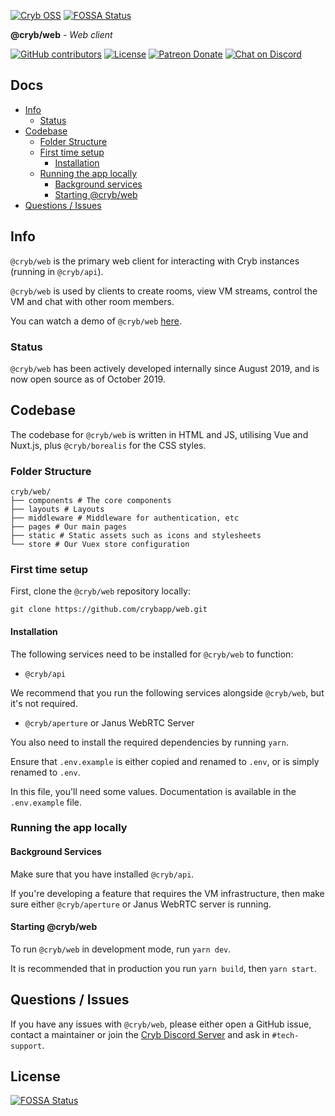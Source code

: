 [![Cryb OSS](.github/web-icon.png "@cryb/web Logo")](https://cryb.app)
[![FOSSA Status](https://app.fossa.com/api/projects/git%2Bgithub.com%2Fcrybapp%2Fweb.svg?type=shield)](https://app.fossa.com/projects/git%2Bgithub.com%2Fcrybapp%2Fweb?ref=badge_shield)

**@cryb/web** - _Web client_

[![GitHub contributors](https://img.shields.io/github/contributors/crybapp/web)](https://github.com/crybapp/web/graphs/contributors) [![License](https://img.shields.io/github/license/crybapp/web)](https://github.com/crybapp/web/blob/master/LICENSE) [![Patreon Donate](https://img.shields.io/badge/donate-Patreon-red.svg)](https://patreon.com/cryb) [![Chat on Discord](https://discord.com/api/guilds/594942455749672983/widget.png)](https://discord.gg/xdhEgD5)

## Docs

* [Info](#info)
  * [Status](#status)
* [Codebase](#codebase)
  * [Folder Structure](#folder-structure)
  * [First time setup](#first-time-setup)
    * [Installation](#installation)
  * [Running the app locally](#running-the-app-locally)
    * [Background services](#background-services)
    * [Starting @cryb/web](#starting-@cryb/web)
* [Questions / Issues](#questions--issues)

## Info

`@cryb/web` is the primary web client for interacting with Cryb instances (running in `@cryb/api`).

`@cryb/web` is used by clients to create rooms, view VM streams, control the VM and chat with other room members.

You can watch a demo of `@cryb/web` [here](https://youtu.be/pGNMZ98RwZY).

### Status

`@cryb/web` has been actively developed internally since August 2019, and is now open source as of October 2019.

## Codebase

The codebase for `@cryb/web` is written in HTML and JS, utilising Vue and Nuxt.js, plus `@cryb/borealis` for the CSS styles.

### Folder Structure

```
cryb/web/
├── components # The core components
├── layouts # Layouts
├── middleware # Middleware for authentication, etc
├── pages # Our main pages
├── static # Static assets such as icons and stylesheets
└── store # Our Vuex store configuration
```

### First time setup

First, clone the `@cryb/web` repository locally:

```
git clone https://github.com/crybapp/web.git
```

#### Installation

The following services need to be installed for `@cryb/web` to function:

* `@cryb/api`

We recommend that you run the following services alongside `@cryb/web`, but it's not required.

* `@cryb/aperture` or Janus WebRTC Server

You also need to install the required dependencies by running `yarn`.

Ensure that `.env.example` is either copied and renamed to `.env`, or is simply renamed to `.env`.

In this file, you'll need some values. Documentation is available in the `.env.example` file.

### Running the app locally

#### Background Services

Make sure that you have installed `@cryb/api`.

If you're developing a feature that requires the VM infrastructure, then make sure either `@cryb/aperture` or Janus WebRTC server is running.

#### Starting @cryb/web

To run `@cryb/web` in development mode, run `yarn dev`.

It is recommended that in production you run `yarn build`, then `yarn start`.

## Questions / Issues

If you have any issues with `@cryb/web`, please either open a GitHub issue, contact a maintainer or join the [Cryb Discord Server](https://discord.gg/xdhEgD5) and ask in `#tech-support`.


## License
[![FOSSA Status](https://app.fossa.com/api/projects/git%2Bgithub.com%2Fcrybapp%2Fweb.svg?type=large)](https://app.fossa.com/projects/git%2Bgithub.com%2Fcrybapp%2Fweb?ref=badge_large)